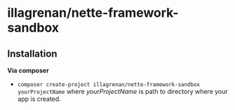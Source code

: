illagrenan/nette-framework-sandbox
=========================
Installation
------------

**Via composer**

- `composer create-project illagrenan/nette-framework-sandbox yourProjectName` where _yourProjectName_ is path to directory where your app is created.
